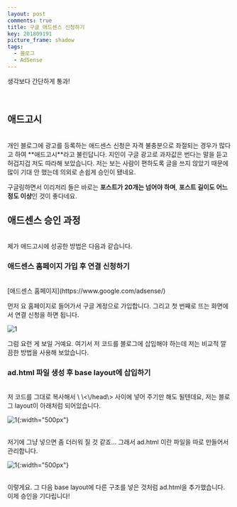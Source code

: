 ```yaml
---
layout: post
comments: true
title: 구글 애드센스 신청하기
key: 201809191
picture_frame: shadow
tags:
  - 블로그
  - AdSense
---
```


생각보다 간단하게 통과!

<!--more-->

<br>

## 애드고시
<br>
개인 블로그에 광고를 등록하는 애드센스 신청은 자격 불충분으로 좌절되는 경우가 많다고 하여 **애드고시**라고 불린답니다.
지인이 구글 광고로 과자값은 번다는 말을 듣고 허겁지겁 저도 따라해 보았습니다. 저는 보는 사람이 편하도록 글을 쓰지 않았기 때문에 많이 기대 안 했는데 의외로 손쉽게 승인이 됐네요.

구글링하면서 이리저리 들은 바로는 **포스트가 20개는 넘어야 하며**, **포스트 길이도 어느 정도 이상**인 것이 좋다네요.


## 애드센스 승인 과정
<br>
제가 애드고시에 성공한 방법은 다음과 같습니다.

### 애드센스 홈페이지 가입 후 연결 신청하기
<br>
[애드센스 홈페이지](https://www.google.com/adsense/)

먼저 요 홈페이지로 들어가서 구글 계정으로 가입합니다. 그리고 첫 번째로 뜨는 화면에서 연결 신청을 하면 됩니다.

![1](https://raw.githubusercontent.com/q0115643/my_blog/master/assets/images/get-adsense/1.png)

그럼 요런 게 보일 거예요. 여기서 저 코드를 블로그에 삽입해야 하는데 저는 비교적 깔끔한 방법을 사용해 보았습니다.

### ad.html 파일 생성 후 base layout에 삽입하기
<br>
저 코드를 그대로 복사해서 \<head\> \<\/head\> 사이에 넣어 주기만 해도 될텐데요, 저는 블로그 layout이 아래처럼 되어있습니다.
<br>

![1](https://raw.githubusercontent.com/q0115643/my_blog/master/assets/images/get-adsense/2.png){:width="500px"}

<br>
저기에 그냥 넣으면 좀 더러워 질 것 같죠... 그래서 ad.html 이란 파일을 따로 만들어서 관리합니다.
<br>

![1](https://raw.githubusercontent.com/q0115643/my_blog/master/assets/images/get-adsense/3.png){:width="500px"}

<br>
이렇게요. 그 다음 base layout에 다른 구조를 넣은 것처럼 ad.html을 추가했습니다. 이제 승인을 기다립니다!



